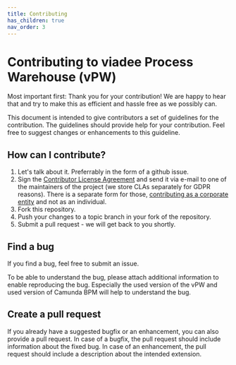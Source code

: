 ```yaml
---
title: Contributing
has_children: true
nav_order: 3
---
```

# Contributing to viadee Process Warehouse (vPW)

Most important first: Thank you for your contribution! We are happy to hear that and try to make this as efficient and hassle free as we possibly can.

This document is intended to give contributors a set of guidelines for the contribution.
The guidelines should provide help for your contribution. 
Feel free to suggest changes or enhancements to this guideline.

## How can I contribute?
1. Let's talk about it. Preferrably in the form of a github issue.
2. Sign the [Contributor License Agreement](CLA_individual.md) and send it via e-mail to one of the maintainers of the project (we store CLAs separately for GDPR reasons). There is a separate form for those, [contributing as a corporate entity](CLA_corporate.md) and not as an individual.
3. Fork this repository.
4. Push your changes to a topic branch in your fork of the repository.
5. Submit a pull request - we will get back to you shortly.

## Find a bug
If you find a bug, feel free to submit an issue.

To be able to understand the bug, please attach additional information to enable reproducing the bug.
Especially the used version of the vPW and used version of Camunda BPM will help to understand the bug.

## Create a pull request
If you already have a suggested bugfix or an enhancement, you can also provide a pull request.
In case of a bugfix, the pull request should include information about the fixed bug.
In case of an enhancement, the pull request should include a description about the intended extension.